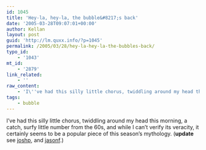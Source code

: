```yaml
---
id: 1045
title: 'Hey-la, hey-la, the bubble&#8217;s back'
date: '2005-03-28T09:07:01+00:00'
author: Kellan
layout: post
guid: 'http://lm.quxx.info/?p=1045'
permalink: /2005/03/28/hey-la-hey-la-the-bubbles-back/
typo_id:
    - '1043'
mt_id:
    - '2879'
link_related:
    - ''
raw_content:
    - 'I\''ve had this silly little chorus, twiddling around my head this morning, a catch, surfy little number from the 60s, and while I can\''t verify its veracity, it certainly seems to be a popular piece of this season\''s mythology. (**update** see [joshp](http://joshp.typepad.com/15/2005/03/sure_signs_of_a.html), and [jasonf](http://37signals.com/svn/archives2/2005/03/yahoo_never_los.php).)'
tags:
    - bubble
---
```


I’ve had this silly little chorus, twiddling around my head this morning, a catch, surfy little number from the 60s, and while I can’t verify its veracity, it certainly seems to be a popular piece of this season’s mythology. (**update** see [joshp](http://joshp.typepad.com/15/2005/03/sure*signs*of*a.html), and [jasonf](http://37signals.com/svn/archives2/2005/03/yahoo*never\_los.php).)